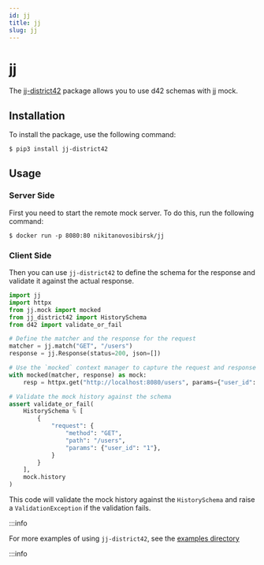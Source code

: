 ```yaml
---
id: jj
title: jj
slug: jj
---
```

# jj

The [jj-district42](https://pypi.org/project/jj-district42/) package allows you to use d42 schemas with [jj](https://pypi.org/project/jj/) mock.

## Installation

To install the package, use the following command:

```shell
$ pip3 install jj-district42
```

## Usage

### Server Side

First you need to start the remote mock server. To do this, run the following command:

```shell
$ docker run -p 8080:80 nikitanovosibirsk/jj
```

### Client Side

Then you can use `jj-district42` to define the schema for the response and validate it against the actual response.

```python
import jj
import httpx
from jj.mock import mocked
from jj_district42 import HistorySchema
from d42 import validate_or_fail

# Define the matcher and the response for the request
matcher = jj.match("GET", "/users")
response = jj.Response(status=200, json=[])

# Use the `mocked` context manager to capture the request and response data
with mocked(matcher, response) as mock:
    resp = httpx.get("http://localhost:8080/users", params={"user_id": 1})

# Validate the mock history against the schema
assert validate_or_fail(
    HistorySchema % [
        {
            "request": {
                "method": "GET",
                "path": "/users",
                "params": {"user_id": "1"},
            }
        }
    ],
    mock.history
)
```

This code will validate the mock history against the `HistorySchema` and raise a `ValidationException` if the validation fails.

:::info

For more examples of using `jj-district42`, see the [examples directory](https://github.com/tsv1/jj-district42/tree/master/examples)

:::info

